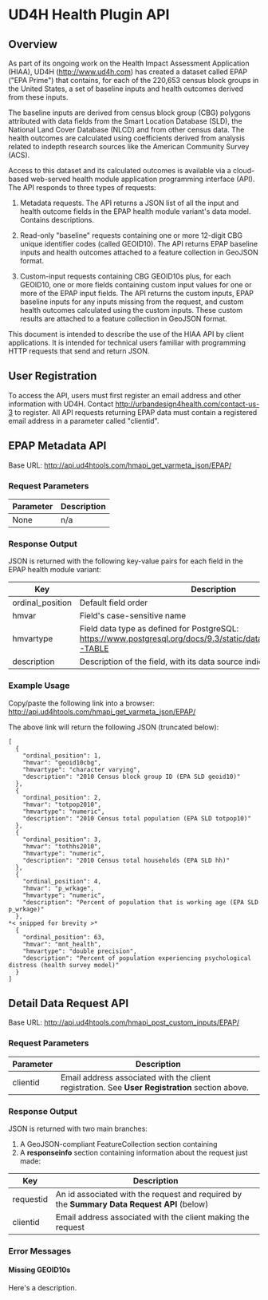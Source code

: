 # UD4H Health Plugin API 

## Overview
As part of its ongoing work on the Health Impact Assessment Application (HIAA), UD4H (http://www.ud4h.com) has created a dataset called EPAP ("EPA Prime") that contains, for each of the 220,653 census block groups in the United States, a set of baseline inputs and health outcomes derived from these inputs.  

The baseline inputs are derived from census block group (CBG) polygons attributed with data fields from the Smart Location Database (SLD), the National Land Cover Database (NLCD) and from other census data.  The health outcomes are calculated using coefficients derived from analysis related to indepth research sources like the American Community Survey (ACS).

Access to this dataset and its calculated outcomes is available via a cloud-based web-served health module application programming interface (API).  The API responds to three types of requests:

1. Metadata requests.  The API returns a JSON list of all the input and health outcome fields in the EPAP health module variant's data model.  Contains descriptions.

2. Read-only "baseline" requests containing one or more 12-digit CBG unique identifier codes (called GEOID10).  The API returns EPAP baseline inputs and health outcomes attached to a feature collection in GeoJSON format. 

3. Custom-input requests containing CBG GEOID10s plus, for each GEOID10, one or more fields containing custom input values for one or more of the EPAP input fields.  The API returns the custom inputs, EPAP baseline inputs for any inputs missing from the request, and custom health outcomes calculated using the custom inputs.  These custom results are attached to a feature collection in GeoJSON format. 

This document is intended to describe the use of the HIAA API by client applications.  It is intended for technical users familiar with programming HTTP requests that send and return JSON.


## User Registration

To access the API, users must first register an email address and other information with UD4H.  Contact http://urbandesign4health.com/contact-us-3 to register.  All API requests returning EPAP data must contain a registered email address in a parameter called "clientid".


## EPAP Metadata API

Base URL: http://api.ud4htools.com/hmapi_get_varmeta_json/EPAP/

### Request Parameters

Parameter | Description
--------- | -----------
None | n/a

### Response Output
JSON is returned with the following key-value pairs for each field in the EPAP health module variant:

Key | Description
--- | -----------
ordinal_position | Default field order
hmvar | Field's case-sensitive name
hmvartype | Field data type as defined for PostgreSQL: https://www.postgresql.org/docs/9.3/static/datatype.html#DATATYPE-TABLE
description | Description of the field, with its data source indicated in brackets

### Example Usage

Copy/paste the following link into a browser: http://api.ud4htools.com/hmapi_get_varmeta_json/EPAP/

The above link will return the following JSON (truncated below):
```
[
  {
    "ordinal_position": 1,
    "hmvar": "geoid10cbg",
    "hmvartype": "character varying",
    "description": "2010 Census block group ID (EPA SLD geoid10)"
  },
  {
    "ordinal_position": 2,
    "hmvar": "totpop2010",
    "hmvartype": "numeric",
    "description": "2010 Census total population (EPA SLD totpop10)"
  },
  {
    "ordinal_position": 3,
    "hmvar": "tothhs2010",
    "hmvartype": "numeric",
    "description": "2010 Census total households (EPA SLD hh)"
  },
  {
    "ordinal_position": 4,
    "hmvar": "p_wrkage",
    "hmvartype": "numeric",
    "description": "Percent of population that is working age (EPA SLD p_wrkage)"
  },
*< snipped for brevity >*
  {
    "ordinal_position": 63,
    "hmvar": "mnt_health",
    "hmvartype": "double precision",
    "description": "Percent of population experiencing psychological distress (health survey model)"
  }
]
```

## Detail Data Request API

Base URL: http://api.ud4htools.com/hmapi_post_custom_inputs/EPAP/

### Request Parameters

Parameter | Description
--------- | -----------
clientid | Email address associated with the client registration.  See __User Registration__ section above. 

### Response Output
JSON is returned with two main branches:

1. A GeoJSON-compliant FeatureCollection section containing
2. A __responseinfo__ section containing information about the request just made:

Key | Description
--- | -----------
requestid | An id associated with the request and required by the __Summary Data Request API__ (below)
clientid | Email address associated with the client making the request

### Error Messages

#### Missing GEOID10s
Here's a description.
